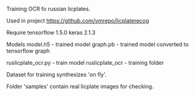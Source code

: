 
Training OCR fo russian licplates.

Used in project https://github.com/vmrepo/licplaterecog

Require tensorflow 1.5.0 keras 2.1.3

Models
model.h5 - trained model
graph.pb - trained model converted to tensorflow graph

ruslicplate_ocr.py - train model
ruslicplate_ocr - training folder

Dataset for training synthesizes 'on fly'.

Folder 'samples' contain real licplate images for checking.
